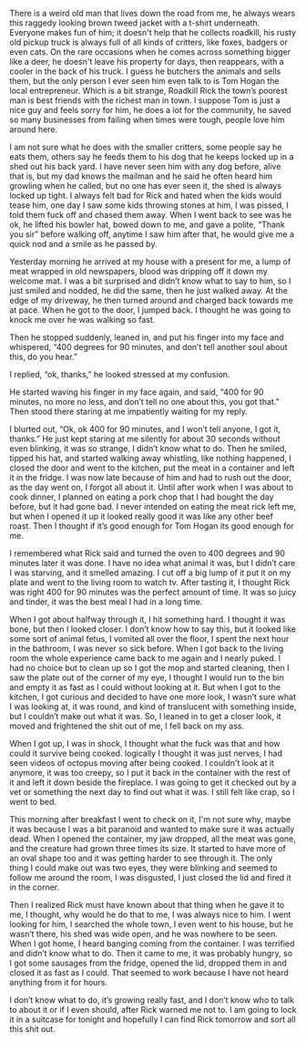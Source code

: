 There is a weird old man that lives down the road from me, he always wears this raggedy looking brown tweed jacket with a t-shirt underneath. Everyone makes fun of him; it doesn't help that he collects roadkill, his rusty old pickup truck is always full of all kinds of critters, like foxes, badgers or even cats. On the rare occasions when he comes across something bigger like a deer, he doesn't leave his property for days, then reappears, with a cooler in the back of his truck. I guess he butchers the animals and sells them, but the only person I ever seen him even talk to is Tom Hogan the local entrepreneur. Which is a bit strange, Roadkill Rick the town’s poorest man is best friends with the richest man in town. I suppose Tom is just a nice guy and feels sorry for him, he does a lot for the community, he saved so many businesses from failing when times were tough, people love him around here.

I am not sure what he does with the smaller critters, some people say he eats them, others say he feeds them to his dog that he keeps locked up in a shed out his back yard. I have never seen him with any dog before, alive that is, but my dad knows the mailman and he said he often heard him growling when he called, but no one has ever seen it, the shed is always locked up tight. I always felt bad for Rick and hated when the kids would tease him, one day I saw some kids throwing stones at him, I was pissed, I told them fuck off and chased them away. When I went back to see was he ok, he lifted his bowler hat, bowed down to me, and gave a polite, “Thank you sir” before walking off, anytime I saw him after that, he would give me a quick nod and a smile as he passed by.

Yesterday morning he arrived at my house with a present for me, a lump of meat wrapped in old newspapers, blood was dripping off it down my welcome mat. I was a bit surprised and didn’t know what to say to him, so I just smiled and nodded, he did the same, then he just walked away. At the edge of my driveway, he then turned around and charged back towards me at pace. When he got to the door, I jumped back. I thought he was going to knock me over he was walking so fast.

Then he stopped suddenly, leaned in, and put his finger into my face and whispered, “400 degrees for 90 minutes, and don’t tell another soul about this, do you hear.” 

I replied, “ok, thanks,” he looked stressed at my confusion.

He started waving his finger in my face again, and said, "400 for 90 minutes, no more no less, and don’t tell no one about this, you got that.” Then stood there staring at me impatiently waiting for my reply.

I blurted out, “Ok, ok 400 for 90 minutes, and I won’t tell anyone, I got it, thanks.” He just kept staring at me silently for about 30 seconds without even blinking, it was so strange, I didn’t know what to do. Then he smiled, tipped his hat, and started walking away whistling, like nothing happened, I closed the door and went to the kitchen, put the meat in a container and left it in the fridge. I was now late because of him and had to rush out the door, as the day went on, I forgot all about it. Until after work when I was about to cook dinner, I planned on eating a pork chop that I had bought the day before, but it had gone bad. I never intended on eating the meat rick left me, but when I opened it up it looked really good it was like any other beef roast. Then I thought if it’s good enough for Tom Hogan its good enough for me.

I remembered what Rick said and turned the oven to 400 degrees and 90 minutes later it was done. I have no idea what animal it was, but I didn’t care I was starving, and it smelled amazing. I cut off a big lump of it put it on my plate and went to the living room to watch tv. After tasting it, I thought Rick was right 400 for 90 minutes was the perfect amount of time. It was so juicy and tinder, it was the best meal I had in a long time.

When I got about halfway through it, I hit something hard. I thought it was bone, but then I looked closer. I don’t know how to say this, but it looked like some sort of animal fetus, I vomited all over the floor, I spent the next hour in the bathroom, I was never so sick before. When I got back to the living room the whole experience came back to me again and I nearly puked. I had no choice but to clean up so I got the mop and started cleaning, then I saw the plate out of the corner of my eye, I thought I would run to the bin and empty it as fast as I could without looking at it. But when I got to the kitchen, I got curious and decided to have one more look, I wasn’t sure what I was looking at, it was round, and kind of translucent with something inside, but I couldn’t make out what it was. So, I leaned in to get a closer look, it moved and frightened the shit out of me, I fell back on my ass.

When I got up, I was in shock, I thought what the fuck was that and how could it survive being cooked. logically I thought it was just nerves, I had seen videos of octopus moving after being cooked. I couldn't look at it anymore, it was too creepy, so I put it back in the container with the rest of it and left it down beside the fireplace. I was going to get it checked out by a vet or something the next day to find out what it was. I still felt like crap, so I went to bed.

This morning after breakfast I went to check on it, I'm not sure why, maybe it was because I was a bit paranoid and wanted to make sure it was actually dead. When I opened the container, my jaw dropped, all the meat was gone, and the creature had grown three times its size. It started to have more of an oval shape too and it was getting harder to see through it. The only thing I could make out was two eyes, they were blinking and seemed to follow me around the room, I was disgusted, I just closed the lid and fired it in the corner. 

Then I realized Rick must have known about that thing when he gave it to me, I thought, why would he do that to me, I was always nice to him. I went looking for him, I searched the whole town, I even went to his house, but he wasn’t there, his shed was wide open, and he was nowhere to be seen. When I got home, I heard banging coming from the container. I was terrified and didn’t know what to do. Then it came to me, it was probably hungry, so I got some sausages from the fridge, opened the lid, dropped them in and closed it as fast as I could. That seemed to work because I have not heard anything from it for hours.

I don’t know what to do, it’s growing really fast, and I don’t know who to talk to about it or if I even should, after Rick warned me not to. I am going to lock it in a suitcase for tonight and hopefully I can find Rick tomorrow and sort all this shit out.

&#x200B;